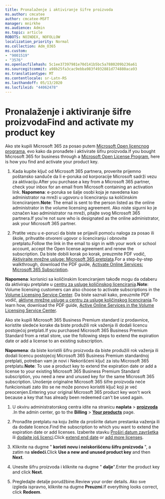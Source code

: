 ```yaml
---
title: Pronalaženje i aktiviranje šifre proizvoda
ms.author: cmcatee
author: cmcatee-MSFT
manager: mnirkhe
ms.audience: Admin
ms.topic: article
ROBOTS: NOINDEX, NOFOLLOW
localization_priority: Normal
ms.collection: Adm_O365
ms.custom:
- "9001519"
- "3576"
ms.openlocfilehash: 5c1ee37397981e70d141b5bc5a7880209b236a61
ms.sourcegitcommit: a98b25fa3cac9ebba983f4932881d774880aca93
ms.translationtype: MT
ms.contentlocale: sr-Latn-RS
ms.lasthandoff: 05/13/2020
ms.locfileid: "44062478"
---
```

# <a name="find-and-activate-my-product-key"></a><span data-ttu-id="101e2-102">Pronalaženje i aktiviranje šifre proizvoda</span><span class="sxs-lookup"><span data-stu-id="101e2-102">Find and activate my product key</span></span>

<span data-ttu-id="101e2-103">Ako ste kupili Microsoft 365 za posao putem [Microsoft Open licencnog programa](https://go.microsoft.com/fwlink/p/?LinkID=613298), evo kako da pronađete i aktivirate šifru proizvoda.</span><span class="sxs-lookup"><span data-stu-id="101e2-103">If you bought Microsoft 365 for business through a [Microsoft Open License Program](https://go.microsoft.com/fwlink/p/?LinkID=613298), here is how you find and activate your product key.</span></span>

1. <span data-ttu-id="101e2-104">Kada kupite ključ od Microsoft 365 partnera, proverite prijemno poštansko sanduče da li e-poruka od korporacije Microsoft sadrži vezu za aktivaciju.</span><span class="sxs-lookup"><span data-stu-id="101e2-104">After you purchase a key from a Microsoft 365 partner, check your inbox for an email from Microsoft containing an activation link.</span></span>  <span data-ttu-id="101e2-105">**Napomena**: e-poruka se šalje osobi koja je navedena kao administrator na mreži u ugovoru o licenciranju sa količinskim licenciranjem.</span><span class="sxs-lookup"><span data-stu-id="101e2-105">**Note**: The email is sent to the person listed as the online administrator in the volume licensing agreement.</span></span>  <span data-ttu-id="101e2-106">Ako niste sigurni ko je označen kao administrator na mreži, pitajte svog Microsoft 365 partnera.</span><span class="sxs-lookup"><span data-stu-id="101e2-106">If you're not sure who is designated as the online administrator, ask your Microsoft 365 partner.</span></span>

2. <span data-ttu-id="101e2-107">Pratite vezu u e-poruci da biste se prijavili pomoću naloga za posao ili škole, prihvatite otvoreni ugovor o licenciranju i obnovite pretplatu.</span><span class="sxs-lookup"><span data-stu-id="101e2-107">Follow the link in the email to sign in with your work or school account, accept the Open license agreement and renew the subscription.</span></span>  <span data-ttu-id="101e2-108">Da biste dobili korak po korak, preuzmite PDF vodič, [Aktivirajte mrežne usluge: Microsoft 365 pretplata](https://go.microsoft.com/fwlink/p/?LinkId=618100).</span><span class="sxs-lookup"><span data-stu-id="101e2-108">For a step-by-step walkthrough, download the PDF guide, [Activate Online Services: Microsoft 365 Subscription](https://go.microsoft.com/fwlink/p/?LinkId=618100).</span></span> 

<span data-ttu-id="101e2-109">**Napomena**: korisnici sa količinskim licenciranjem takođe mogu da odaberu da aktiviraju pretplate u [centru za usluge količinskog licenciranja](https://go.microsoft.com/fwlink/p/?LinkID=282016).</span><span class="sxs-lookup"><span data-stu-id="101e2-109">**Note**: Volume licensing customers can also choose to activate subscriptions in the [Volume Licensing Service Center](https://go.microsoft.com/fwlink/p/?LinkID=282016).</span></span>  <span data-ttu-id="101e2-110">Da biste saznali kako, preuzmite PDF vodič, [aktivne mrežne usluge u centru za usluge količinskog licenciranja](https://go.microsoft.com/fwlink/p/?LinkId=618096).</span><span class="sxs-lookup"><span data-stu-id="101e2-110">To learn how, download the PDF guide, [Active Online Services in the Volume Licensing Service Center](https://go.microsoft.com/fwlink/p/?LinkId=618096).</span></span>

<span data-ttu-id="101e2-111">Ako ste kupili Microsoft 365 Business Premium standard iz prodavnice, koristite sledeće korake da biste produžili rok važenja ili dodali licencu postojećoj pretplati.</span><span class="sxs-lookup"><span data-stu-id="101e2-111">If you purchased Microsoft 365 Business Premium Standard from a retail store, use the following steps to extend the expiration date or add a license to an existing subscription.</span></span>

<span data-ttu-id="101e2-112">**Napomena**: da biste koristili šifru proizvoda da biste produžili rok važenja ili dodali licencu postojećoj Microsoft 365 Business Premium standardnoj pretplati, potreban vam je novi i Nekorišćeni ključ za istu Microsoft 365 pretplatu.</span><span class="sxs-lookup"><span data-stu-id="101e2-112">**Note**: To use a product key to extend the expiration date or add a license to your existing Microsoft 365 Business Premium Standard subscription, you need a new and unused key for the same Microsoft  365 subscription.</span></span>  <span data-ttu-id="101e2-113">Unošenje originalne Microsoft 365 šifre proizvoda neće funkcionisati zato što se ne može ponovo koristiti ključ koji je već preocenjen.</span><span class="sxs-lookup"><span data-stu-id="101e2-113">Entering your original Microsoft  365 product key won't work because a key that has already been redeemed can't be used again.</span></span>

1. <span data-ttu-id="101e2-114">U okviru administratorskog centra idite na stranicu **naplata**  >  **[proizvoda](https://go.microsoft.com/fwlink/p/?linkid=842054)** .</span><span class="sxs-lookup"><span data-stu-id="101e2-114">In the admin center, go to the **Billing** > **[Your products](https://go.microsoft.com/fwlink/p/?linkid=842054)** page.</span></span>

2. <span data-ttu-id="101e2-115">Pronađite pretplatu na koju želite da proširite datum prestanka važenja ili da dodate licence.</span><span class="sxs-lookup"><span data-stu-id="101e2-115">Find the subscription to which you want to extend the expiration date or add licenses.</span></span>  <span data-ttu-id="101e2-116">Izaberite stavku [Proširi datum završetka](https://go.microsoft.com/fwlink/p/?linkid=842054) ili [dodajte još licenci](https://go.microsoft.com/fwlink/p/?linkid=842054).</span><span class="sxs-lookup"><span data-stu-id="101e2-116">Click [extend end date](https://go.microsoft.com/fwlink/p/?linkid=842054) or [add more licenses](https://go.microsoft.com/fwlink/p/?linkid=842054).</span></span>

3. <span data-ttu-id="101e2-117">Kliknite na dugme " **koristi novu i neiskorišćenu šifru proizvoda** ", a zatim na **sledeći**.</span><span class="sxs-lookup"><span data-stu-id="101e2-117">Click **Use a new and unused product key** and then **Next**.</span></span>

4. <span data-ttu-id="101e2-118">Unesite šifru proizvoda i kliknite na dugme " **dalje**".</span><span class="sxs-lookup"><span data-stu-id="101e2-118">Enter the product key and click **Next**.</span></span>

5. <span data-ttu-id="101e2-119">Pregledajte detalje porudžbine.</span><span class="sxs-lookup"><span data-stu-id="101e2-119">Review your order details.</span></span>  <span data-ttu-id="101e2-120">Ako sve izgleda ispravno, kliknite na dugme **Preuzmi**.</span><span class="sxs-lookup"><span data-stu-id="101e2-120">If everything looks correct, click **Redeem**.</span></span>
